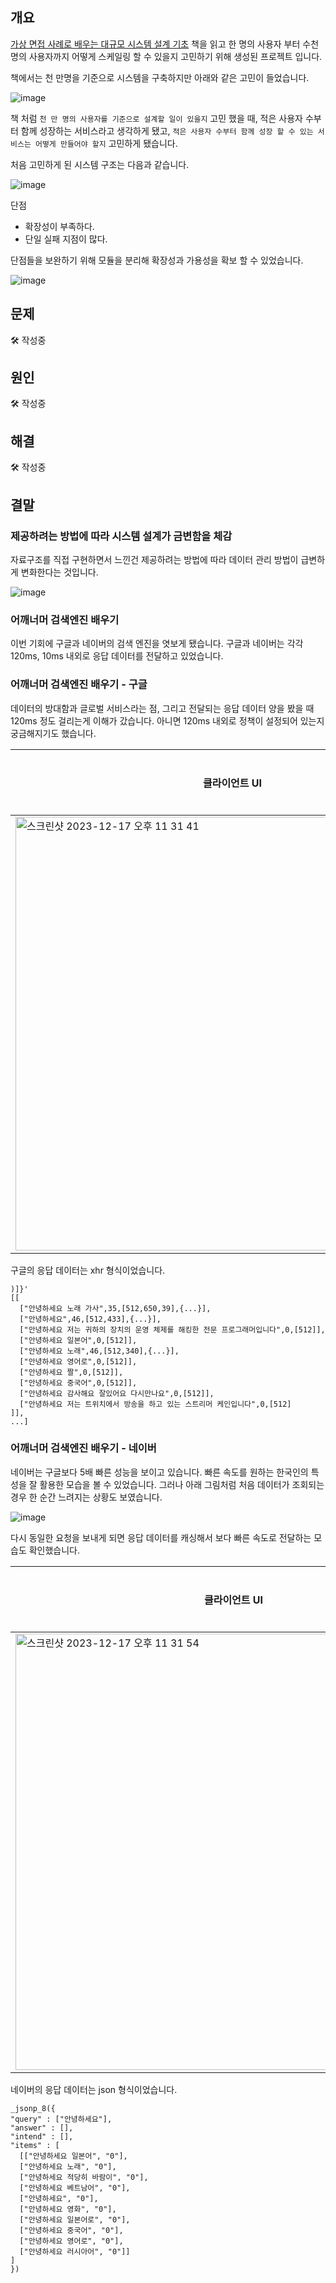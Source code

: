 ## 개요

[가상 면접 사례로 배우는 대규모 시스템 설계 기초](https://m.yes24.com/Goods/Detail/102819435) 책을 읽고 한 명의 사용자 부터 수천 명의 사용자까지 어떻게 스케일링 할 수 있을지 고민하기 위해 생성된 프로젝트 입니다.

책에서는 천 만명을 기준으로 시스템을 구축하지만 아래와 같은 고민이 들었습니다.

![image](https://github.com/this-is-spear/hello-automatic-completion-keyword/assets/92219795/c7f318be-9e71-4681-a0ae-72a69e61c488)

책 처럼 `천 만 명의 사용자를 기준으로 설계할 일이 있을지` 고민 했을 때, 적은 사용자 수부터 함께 성장하는 서비스라고 생각하게 됐고, `적은 사용자 수부터 함께 성장 할 수 있는 서비스는 어떻게 만들어야 할지` 고민하게 됐습니다.

처음 고민하게 된 시스템 구조는 다음과 같습니다.

![image](https://github.com/this-is-spear/hello-automatic-completion-keyword/assets/92219795/a5a90ad0-5202-40f0-9b4e-9e4c065f28c4)

단점
- 확장성이 부족하다.
- 단일 실패 지점이 많다.

단점들을 보완하기 위해 모듈을 분리해 확장성과 가용성을 확보 할 수 있었습니다.

![image](https://github.com/this-is-spear/hello-automatic-completion-keyword/assets/92219795/cb51ea34-6680-426e-b282-3bf2c245f312)

## 문제

🛠️ 작성중

## 원인

🛠️ 작성중

## 해결

🛠️ 작성중

## 결말

### 제공하려는 방법에 따라 시스템 설계가 금변함을 체감

자료구조를 직접 구현하면서 느낀건 제공하려는 방법에 따라 데이터 관리 방법이 급변하게 변화한다는 것입니다.

![image](https://github.com/this-is-spear/hello-automatic-completion-keyword/assets/92219795/cac1d319-f732-496d-a93e-b4bab4ba8ae4)

### 어깨너머 검색엔진 배우기

이번 기회에 구글과 네이버의 검색 엔진을 엿보게 됐습니다. 구글과 네이버는 각각 120ms, 10ms 내외로 응답 데이터를 전달하고 있었습니다.

### 어깨너머 검색엔진 배우기 - 구글

데이터의 방대함과 글로벌 서비스라는 점, 그리고 전달되는 응답 데이터 양을 봤을 때 120ms 정도 걸리는게 이해가 갔습니다.
아니면 120ms 내외로 정책이 설정되어 있는지 궁금해지기도 했습니다.

|클라이언트 UI|전달받는 응답 데이터|
|--|--|
|<img width="694" alt="스크린샷 2023-12-17 오후 11 31 41" src="https://github.com/this-is-spear/hello-automatic-completion-keyword/assets/92219795/7ecb2c5e-69fe-4733-adfb-5b9b0a0be23a"> |![image](https://github.com/this-is-spear/hello-automatic-completion-keyword/assets/92219795/cf67c540-f238-4635-856f-c836dc43a311)|

구글의 응답 데이터는 xhr 형식이었습니다. 

```
)]}'
[[
  ["안녕하세요 노래 가사",35,[512,650,39],{...}],
  ["안녕하세요",46,[512,433],{...}],
  ["안녕하세요 저는 귀하의 장치의 운영 체제를 해킹한 전문 프로그래머입니다",0,[512]],
  ["안녕하세요 일본어",0,[512]],
  ["안녕하세요 노래",46,[512,340],{...}],
  ["안녕하세요 영어로",0,[512]],
  ["안녕하세요 짤",0,[512]],
  ["안녕하세요 중국어",0,[512]],
  ["안녕하세요 감사해요 잘있어요 다시만나요",0,[512]],
  ["안녕하세요 저는 트위치에서 방송을 하고 있는 스트리머 케인입니다",0,[512]
]],
...]
```

### 어깨너머 검색엔진 배우기 - 네이버

네이버는 구글보다 5배 빠른 성능을 보이고 있습니다. 빠른 속도를 원하는 한국인의 특성을 잘 활용한 모습을 볼 수 있었습니다. 그러나 아래 그림처럼 처음 데이터가 조회되는 경우 한 순간 느려지는 상황도 보였습니다.

![image](https://github.com/this-is-spear/hello-automatic-completion-keyword/assets/92219795/cb55d946-b5c6-4bc9-b9a3-39e81d297683)

다시 동일한 요청을 보내게 되면 응답 데이터를 캐싱해서 보다 빠른 속도로 전달하는 모습도 확인했습니다.

|클라이언트 UI|전달받는 응답 데이터|
|--|--|
|<img width="698" alt="스크린샷 2023-12-17 오후 11 31 54" src="https://github.com/this-is-spear/hello-automatic-completion-keyword/assets/92219795/3ca7c9b7-b5c9-443f-ae4c-aaf43cc16b37">|![image](https://github.com/this-is-spear/hello-automatic-completion-keyword/assets/92219795/75658c25-02c0-4a5f-8fbb-6daaf92b1ed9) |

네이버의 응답 데이터는 json 형식이었습니다.

```
_jsonp_8({
"query" : ["안녕하세요"],
"answer" : [],
"intend" : [],
"items" : [
  [["안녕하세요 일본어", "0"],
  ["안녕하세요 노래", "0"],
  ["안녕하세요 적당히 바람이", "0"],
  ["안녕하세요 베트남어", "0"],
  ["안녕하세요", "0"],
  ["안녕하세요 영화", "0"],
  ["안녕하세요 일본어로", "0"],
  ["안녕하세요 중국어", "0"],
  ["안녕하세요 영어로", "0"],
  ["안녕하세요 러시아어", "0"]]
]
})
```

